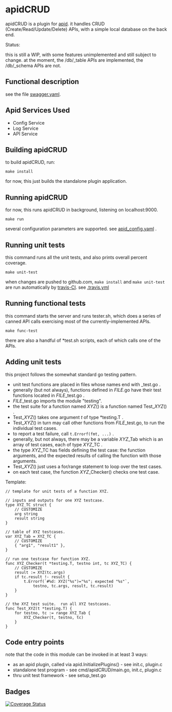 # apidCRUD

apidCRUD is a plugin for 
[apid](http://github.com/30x/apid).
it handles CRUD (Create/Read/Update/Delete) APIs,
with a simple local database on the back end.

Status:

this is still a WIP,
with some features unimplemented and still subject to change.
at the moment, the /db/_table APIs are implemented,
the /db/_schema APIs are not.

## Functional description

see the file [swagger.yaml](swagger.yaml).

## Apid Services Used

* Config Service
* Log Service
* API Service

## Building apidCRUD

to build apidCRUD, run:
```
make install
```

for now, this just builds the standalone plugin application.

## Running apidCRUD
 
for now, this runs apidCRUD in background, listening on localhost:9000.
```
make run
```

several configuration parameters are supported.
see [apid_config.yaml](./apid_config.yaml) .

## Running unit tests
 
this command runs all the unit tests, and also prints overall percent coverage.
```
make unit-test
```

when changes are pushed to github.com,
`make install` and `make unit-test` are run automatically by
[travis-CI](https://travis-ci.org/getting_started).
see [.travis.yml](.travis.yml)

## Running functional tests

this command starts the server and runs tester.sh, which does a series of canned API calls exercising most of the currently-implemented APIs.
```
make func-test
```

there are also a handful of \*test.sh scripts,
each of which calls one of the APIs.

## Adding unit tests

this project follows the somewhat standard go testing pattern.

   * unit test functions are placed in files whose names end with _test.go .
   * generally (but not always), functions defined in *FILE*.go have their test functions located in *FILE*_test.go .
   * *FILE*_test.go imports the module "testing".
   * the test suite for a function named *XYZ*() is a function named Test_*XYZ*() .
   * Test_*XYZ*() takes one argument *t* of type \*testing.T .
   * Test_*XYZ*() in turn may call other functions from *FILE*_test.go, to run the individual test cases.
   * to report a test failure, call `t.Errorf(fmt, ...)` .
   * generally, but not always, there may be a variable *XYZ*\_Tab which is an array of test cases, each of type *XYZ*\_TC .
   * the type *XYZ*\_TC has fields defining the test case: the function arguments, and the expected results of calling the function with those arguments.
   * Test_*XYZ*() just uses a for/range statement to loop over the test cases.
   * on each test case, the function *XYZ*_Checker() checks one test case.

Template:
```
// template for unit tests of a function XYZ.

// inputs and outputs for one XYZ testcase.
type XYZ_TC struct {
	// CUSTOMIZE
	arg string
	result string
}

// table of XYZ testcases.
var XYZ_Tab = XYZ_TC {
	// CUSTOMIZE
	{ "arg1", "result1" },
}

// run one testcase for function XYZ.
func XYZ_Checker(t *testing.T, testno int, tc XYZ_TC) {
	// CUSTOMIZE
	result := XYZ(tc.args)
	if tc.result !- result {
		t.Errorf(`#%d: XYZ("%s")="%s"; expected "%s"`,
			testno, tc.args, result, tc.result)
	}
}

// the XYZ test suite.  run all XYZ testcases.
func Test_XYZ(t *testing.T) {
	for testno, tc := range XYZ_Tab {
		XYZ_Checker(t, testno, tc)
	}
}
```

## Code entry points

note that the code in this module can be invoked in at least 3 ways:

   * as an apid plugin, called via apid.InitializePlugins() - see init.c, plugin.c
   * standalone test program - see cmd/apidCRUD/main.go, init.c, plugin.c
   * thru unit test framework - see setup_test.go

## Badges

[![Coverage Status](https://coveralls.io/repos/github/30x/apidCRUD/badge.svg?branch=master)](https://coveralls.io/github/30x/apidCRUD?branch=master)
